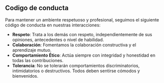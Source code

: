 ## Codigo de conducta

Para mantener un ambiente respetuoso y profesional, seguimos el siguiente código de conducta en nuestras interacciones:

- **Respeto**: Trata a los demás con respeto, independientemente de sus opiniones, antecedentes o nivel de habilidad.
- **Colaboración**: Fomentamos la colaboración constructiva y el aprendizaje mutuo.
- **Comportamiento Ético**: Actúa siempre con integridad y honestidad en todas las contribuciones.
- **Tolerancia**: No se tolerarán comportamientos discriminatorios, intimidatorios o destructivos. Todos deben sentirse cómodos y bienvenidos.


